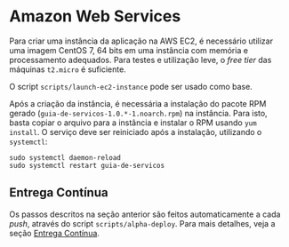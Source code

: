 # Amazon Web Services

Para criar uma instância da aplicação na AWS EC2, é necessário utilizar uma imagem CentOS 7, 64 bits em uma instância com memória e processamento adequados. Para testes e utilização leve, o _free tier_ das máquinas `t2.micro` é suficiente.

O script `scripts/launch-ec2-instance` pode ser usado como base.

Após a criação da instância, é necessária a instalação do pacote RPM gerado (`guia-de-servicos-1.0.*-1.noarch.rpm`) na instância. Para isto, basta copiar o arquivo para a instância e instalar o RPM usando `yum install`. O serviço deve ser reiniciado após a instalação, utilizando o `systemctl`:
 
```
sudo systemctl daemon-reload
sudo systemctl restart guia-de-servicos 
```

## Entrega Contínua

Os passos descritos na seção anterior são feitos automaticamente a cada _push_, através do script `scripts/alpha-deploy`. Para mais detalhes, veja a seção [Entrega Contínua](./entrega-continua.md).